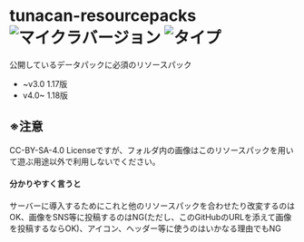# tunacan-resourcepacks ![マイクラバージョン](https://img.shields.io/badge/Minecraft%20Ver-Java%201.17~1.18.1-brightgreen) ![タイプ](https://img.shields.io/badge/Type-resourcepack-orange)
公開しているデータパックに必須のリソースパック
- ~v3.0 1.17版
- v4.0~ 1.18版

## ※注意
 CC-BY-SA-4.0 Licenseですが、フォルダ内の画像はこのリソースパックを用いて遊ぶ用途以外で利用しないでください。
 #### 分かりやすく言うと
 サーバーに導入するためにこれと他のリソースパックを合わせたり改変するのはOK、画像をSNS等に投稿するのはNG(ただし、このGitHubのURLを添えて画像を投稿するならOK)、アイコン、ヘッダー等に使うのはいかなる理由でもNG

